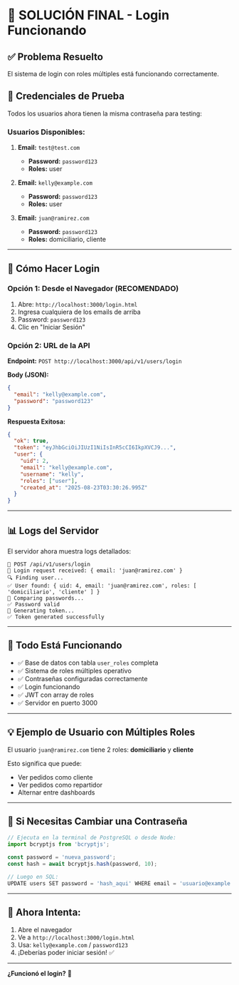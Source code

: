# 🎯 SOLUCIÓN FINAL - Login Funcionando

## ✅ **Problema Resuelto**

El sistema de login con roles múltiples está funcionando correctamente.

## 🔑 **Credenciales de Prueba**

Todos los usuarios ahora tienen la misma contraseña para testing:

### Usuarios Disponibles:

1. **Email:** `test@test.com`

   - **Password:** `password123`
   - **Roles:** user

2. **Email:** `kelly@example.com`

   - **Password:** `password123`
   - **Roles:** user

3. **Email:** `juan@ramirez.com`
   - **Password:** `password123`
   - **Roles:** domiciliario, cliente

---

## 🚀 **Cómo Hacer Login**

### Opción 1: Desde el Navegador (RECOMENDADO)

1. Abre: `http://localhost:3000/login.html`
2. Ingresa cualquiera de los emails de arriba
3. Password: `password123`
4. Clic en "Iniciar Sesión"

### Opción 2: URL de la API

**Endpoint:** `POST http://localhost:3000/api/v1/users/login`

**Body (JSON):**

```json
{
  "email": "kelly@example.com",
  "password": "password123"
}
```

**Respuesta Exitosa:**

```json
{
  "ok": true,
  "token": "eyJhbGciOiJIUzI1NiIsInR5cCI6IkpXVCJ9...",
  "user": {
    "uid": 2,
    "email": "kelly@example.com",
    "username": "kelly",
    "roles": ["user"],
    "created_at": "2025-08-23T03:30:26.995Z"
  }
}
```

---

## 📊 **Logs del Servidor**

El servidor ahora muestra logs detallados:

```
📨 POST /api/v1/users/login
📝 Login request received: { email: 'juan@ramirez.com' }
🔍 Finding user...
✅ User found: { uid: 4, email: 'juan@ramirez.com', roles: [ 'domiciliario', 'cliente' ] }
🔐 Comparing passwords...
✅ Password valid
🎫 Generating token...
✅ Token generated successfully
```

---

## 🎉 **Todo Está Funcionando**

- ✅ Base de datos con tabla `user_roles` completa
- ✅ Sistema de roles múltiples operativo
- ✅ Contraseñas configuradas correctamente
- ✅ Login funcionando
- ✅ JWT con array de roles
- ✅ Servidor en puerto 3000

---

## 💡 **Ejemplo de Usuario con Múltiples Roles**

El usuario `juan@ramirez.com` tiene 2 roles: **domiciliario** y **cliente**

Esto significa que puede:

- Ver pedidos como cliente
- Ver pedidos como repartidor
- Alternar entre dashboards

---

## 🔧 **Si Necesitas Cambiar una Contraseña**

```javascript
// Ejecuta en la terminal de PostgreSQL o desde Node:
import bcryptjs from 'bcryptjs';

const password = 'nueva_password';
const hash = await bcryptjs.hash(password, 10);

// Luego en SQL:
UPDATE users SET password = 'hash_aqui' WHERE email = 'usuario@example.com';
```

---

## 🎯 **Ahora Intenta:**

1. Abre el navegador
2. Ve a `http://localhost:3000/login.html`
3. Usa: `kelly@example.com` / `password123`
4. ¡Deberías poder iniciar sesión! ✅

---

**¿Funcionó el login?** 🚀
